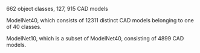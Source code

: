 662 object classes, 127, 915 CAD models

ModelNet40, which consists of 12311 distinct CAD models belonging to one of 40 classes.


ModelNet10, which is a subset of ModelNet40, consisting of 4899 CAD models. 

